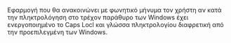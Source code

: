 Εφαρμογή που θα ανακοινώνει με φωνητικό μήνυμα τον χρήστη 
  αν κατά την πληκτρολόγηση στο τρέχον παράθυρο των Windows 
  έχει ενεργοποιημένο το Caps Locl 
  και γλώσσα πληκτρολογίου διαφρετική από την προεπιλεγμένη των Windows.
